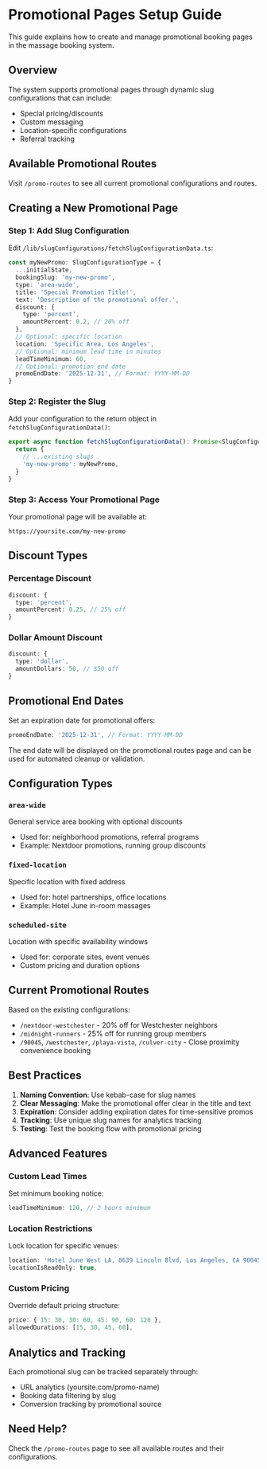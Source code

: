 # Promotional Pages Setup Guide

This guide explains how to create and manage promotional booking pages in the massage booking system.

## Overview

The system supports promotional pages through dynamic slug configurations that can include:

- Special pricing/discounts
- Custom messaging
- Location-specific configurations
- Referral tracking

## Available Promotional Routes

Visit `/promo-routes` to see all current promotional configurations and routes.

## Creating a New Promotional Page

### Step 1: Add Slug Configuration

Edit `/lib/slugConfigurations/fetchSlugConfigurationData.ts`:

```typescript
const myNewPromo: SlugConfigurationType = {
  ...initialState,
  bookingSlug: 'my-new-promo',
  type: 'area-wide',
  title: 'Special Promotion Title!',
  text: 'Description of the promotional offer.',
  discount: {
    type: 'percent',
    amountPercent: 0.2, // 20% off
  },
  // Optional: specific location
  location: 'Specific Area, Los Angeles',
  // Optional: minimum lead time in minutes
  leadTimeMinimum: 60,
  // Optional: promotion end date
  promoEndDate: '2025-12-31', // Format: YYYY-MM-DD
}
```

### Step 2: Register the Slug

Add your configuration to the return object in `fetchSlugConfigurationData()`:

```typescript
export async function fetchSlugConfigurationData(): Promise<SlugConfigurationObject> {
  return {
    // ...existing slugs
    'my-new-promo': myNewPromo,
  }
}
```

### Step 3: Access Your Promotional Page

Your promotional page will be available at:

```
https://yoursite.com/my-new-promo
```

## Discount Types

### Percentage Discount

```typescript
discount: {
  type: 'percent',
  amountPercent: 0.25, // 25% off
}
```

### Dollar Amount Discount

```typescript
discount: {
  type: 'dollar',
  amountDollars: 50, // $50 off
}
```

## Promotional End Dates

Set an expiration date for promotional offers:

```typescript
promoEndDate: '2025-12-31', // Format: YYYY-MM-DD
```

The end date will be displayed on the promotional routes page and can be used for automated cleanup or validation.

## Configuration Types

### `area-wide`

General service area booking with optional discounts

- Used for: neighborhood promotions, referral programs
- Example: Nextdoor promotions, running group discounts

### `fixed-location`

Specific location with fixed address

- Used for: hotel partnerships, office locations
- Example: Hotel June in-room massages

### `scheduled-site`

Location with specific availability windows

- Used for: corporate sites, event venues
- Custom pricing and duration options

## Current Promotional Routes

Based on the existing configurations:

- `/nextdoor-westchester` - 20% off for Westchester neighbors
- `/midnight-runners` - 25% off for running group members
- `/90045`, `/westchester`, `/playa-vista`, `/culver-city` - Close proximity convenience booking

## Best Practices

1. **Naming Convention**: Use kebab-case for slug names
2. **Clear Messaging**: Make the promotional offer clear in the title and text
3. **Expiration**: Consider adding expiration dates for time-sensitive promos
4. **Tracking**: Use unique slug names for analytics tracking
5. **Testing**: Test the booking flow with promotional pricing

## Advanced Features

### Custom Lead Times

Set minimum booking notice:

```typescript
leadTimeMinimum: 120, // 2 hours minimum
```

### Location Restrictions

Lock location for specific venues:

```typescript
location: 'Hotel June West LA, 8639 Lincoln Blvd, Los Angeles, CA 90045',
locationIsReadOnly: true,
```

### Custom Pricing

Override default pricing structure:

```typescript
price: { 15: 30, 30: 60, 45: 90, 60: 120 },
allowedDurations: [15, 30, 45, 60],
```

## Analytics and Tracking

Each promotional slug can be tracked separately through:

- URL analytics (yoursite.com/promo-name)
- Booking data filtering by slug
- Conversion tracking by promotional source

## Need Help?

Check the `/promo-routes` page to see all available routes and their configurations.

